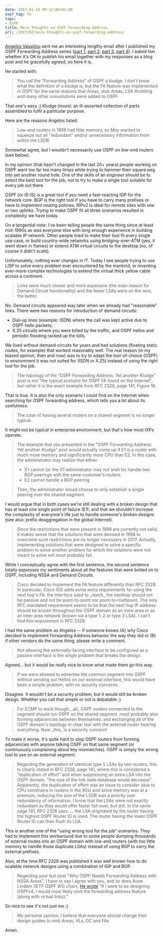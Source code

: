 ```yaml
---
date: 2017-02-16 09:12:00+01:00
ospf_tag: fa
tags:
- OSPF
title: More Thoughts on OSPF Forwarding Address
url: /2017/02/more-thoughts-on-ospf-forwarding-address/
---
```

[Angelos Vassiliou](https://leanpub.com/unofficialcciev51sg) sent me an interesting lengthy email after I published my OSPF Forwarding Address series ([part 1](/2017/01/ospf-forwarding-address-yet-another/), [part 2](/2017/01/ospf-forwarding-address-yak-take-2/), [part 3](/2017/02/why-ospf-needs-forwarding-address-with/), [part 4](/2017/02/the-unintended-consequences-of-nssa/)). I asked him whether it's OK to publish his email together with my responses as a blog post and he gracefully agreed, so here it is.
<!--more-->
He started with:

> You call the \"Forwarding Address\" of OSPF a kludge. I don\'t know what the definition of a kludge is, but the FA feature was implemented in OSPF for the same reasons that Areas, stub Areas, LSA throttling and many other convolutions were added to OSPF.

That one's easy ;) Kludge (noun): an ill-assorted collection of parts assembled to fulfil a particular purpose.

Here are the reasons Angelos listed:

> Low-end routers in 1998 had little memory, so Moy wanted to squeeze out all \"redundant\" and/or unnecessary information from within the LSDB

Somewhat agree, but I wouldn't necessarily use OSPF on low-end routers (see below).

In my opinion (that hasn't changed in the last 20+ years) people working on OSPF went too far too many times while trying to hammer their square peg into yet another round hole. One of the skills of an *engineer* should be to select the best tool for the job, not to try to make a single tool suitable for every job out there.

OSPF (or IS-IS) is a great tool if you need a fast-reacting IGP for the network core. BGP is the right tool if you have to carry many prefixes or have to implement routing policies. RIPv2 is ideal for remote sites with one or two uplinks. Trying to make OSPF fit all three scenarios resulted in complexity we have today.

On a tangential note: I've been telling people the same thing since at least mid-1990s as was everyone else with long enough experience in building scalable IP network. Other people tried to make their tool fit every single use case, or build country-wide networks using bridging-over-ATM (yes, it went down in flames) or extend ATM virtual circuits to the desktop (no, of course it didn't scale).

Unfortunately, nothing ever changes in IT. Today I see people trying to use LISP to solve every problem ever encountered by the mankind, or inventing ever-more-complex technologies to extend the virtual thick yellow cable across a continent.

> Links were much slower and more expensive (the main reason for Demand Circuit functionality) and the fewer LSAs were on the wire, the better.

No. Demand circuits appeared way later when we already had "reasonable" links. There were two reasons for introduction of demand circuits:

-   Dial-up lines (example: ISDN) where the call was kept active due to OSPF hello packets;
-   X.25 circuits where you were billed by the traffic, and OSPF hellos and periodic flooding racked up the bills.

We lived without demand circuits for years and had solutions (floating static routes, for example) that worked reasonably well. The real reason (in my biased opinion, then and now) was to try to adapt the tool-of-choice (OSPF) to environment it was not suited for (ISDN or X.25) instead of using the right tool for the job.

> The topology of the \"OSPF Forwarding Address: Yet another Kludge\" post is not \"the typical scenario for OSPF FA found on the Internet\", but rather it is the exact example from RFC 2328, page 141, Figure 16.

That is true. It is also the only scenario I could find on the Internet when searching for OSPF forwarding address, which tells you a lot about its usefulness.

> The case of having several routers on a shared segment is no longer typical.

It might not be typical in enterprise environment, but that's how most IXPs operate.

> The example that you presented in the \"OSPF Forwarding Address: Yet another Kludge\" post would actually come up if E1 is a router with much more memory and significantly more CPU than E2. In this case, the administrator may realize that either:
>
> -   X1 cannot (or the X1 administrator may not wish to) handle two BGP peerings with the same customer\'s routers.
> -   E2 cannot handle a BGP peering
>
> Then, the administrator would choose to only establish a single peering over the shared segment.

I would argue that in both cases we're still dealing with a broken design that has at least one single point of failure (E1), and that we shouldn't increase the complexity of everyone's life just to handle someone's broken designs (see also: prefix deaggregation in the global Internet).

> Since the restrictions that were present in 1998 are currently not valid, it makes sense that the solutions that were devised in 1998 to overcome such restrictions are no longer necessary in 2017. Actually, implementing solutions that were designed to solve a specific problem to solve another problem for which the solutions were not meant to solve will most probably fail.

While I conceptually agree with the first sentence, the second sentence totally expresses my sentiments about all the features that were bolted on to OSPF, including NSSA and Demand Circuits.

> Cisco decided to implement the FA feature differently than RFC 2328. In particular, Cisco IOS adds some extra requirements for using the next hop\'s FA: the interface used to \_reach\_ the nexthop should not be passive and not be point-to-point nor point-to-multipoint. The only RFC mandated requirement seems to be that the next hop IP address should be known throughout the OSPF domain as an intra-area or as an inter-area network (known via a type 1, 2 or type 3 LSA). I can\'t find this requirement in RFC 2328.

I had the same problem as Angelos -- if someone knows (A) why Cisco decided to implement Forwarding Address behavior the way they did or (B) if other vendors do the same thing, please write a comment.

> Not allowing the externally-facing interface to be configured as a passive interface is the single problem that breaks the design.

Agreed... but it would be really nice to know what made them go this way.

> If we were allowed to advertise the common segment into OSPF without sending out Hellos on our external interface, this would have been a simple problem, with no security concerns.

Disagree. It wouldn't be a security problem, but it would still be broken design. Whether you call that simple or not is debatable ;)

> For ECMP to work though, \_all\_ OSPF routers connected to the segment should run OSPF on the shared segment, most probably also forming adjacencies between themselves, and exchanging all of the OSPF domain\'s topology in clear text with the external router hearing everything. Now \_this\_ is a security concern!

To make it worse, it's quite hard to stop OSPF routers from forming adjacencies with anyone talking OSPF on that same segment (or continuously complaining about key mismatches). OSPF is simply the wrong tool to use on an external segment.

> Regarding the generation of identical type 5 LSAs by two routers, this is clearly stated in RFC 2328, page 141, where this is considered a \"duplication of effort\" and when suppressing an extra LSA into the OSPF domain, \"the size of the link state database would decrease\". Apparently, the duplication of effort was an issue to consider (due to CPU constrains in routers in the 90s) and since memory was at a premium, reducing the size of the LSDB was a priority over redundancy of information. I know that the LSAs were not exactly redundant as they would offer faster fail-over, but still. In the same page 141, RFC 2328 says: ... the LSA originated by the router having the highest OSPF Router ID is used. The router having the lower OSPF Router ID can then flush its LSA.

This is another one of the "using wrong tool for the job" scenarios. They had to implement this workaround due to some people dumping thousands of external routes into an OSPF domain with low-end routers (with too little memory to handle those duplicate LSAs) instead of using BGP to carry the external prefixes.

Also, at the time RFC 2328 was published it was well known how to do scalable network designs using a combination of IGP and BGP.

> Regarding your last post \"Why OSPF Needs Forwarding Address with NSSA Areas\", I have to say I agree with you, and so does Acee Lindem (IETF OSPF WG chair). [He wrote](http://www.ietf.org/mail-archive/web/ospf/current/msg08230.html) "If I were to be designing OSPFv4, I would most likely omit the forwarding address feature (along with virtual links)."

So nice to see it's not just me ;)

> My personal opinion: I believe that everyone should change their design guides to omit Areas, VLs, DC and FAs

Amen.

